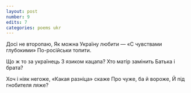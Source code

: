 ```yaml
---
layout: post
number: 9
edits: 7
categories: poems ukr
---
```


Досі не второпаю, 
Як можна 
Україну любити —
«С чувствами глубокими» 
По-російськи топити. 

Що ж то за українець 
З язиком кацапа? 
Хто матір замінить 
Батька і брата?

Хоч і ніяк негоже,
«Какая разніца» скаже
Про чуже, ба й вороже,
Й під гнобителя ляже?
